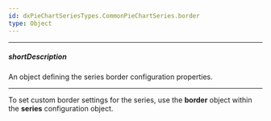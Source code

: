 ```yaml
---
id: dxPieChartSeriesTypes.CommonPieChartSeries.border
type: Object
---
```

---
##### shortDescription
An object defining the series border configuration properties.

---
To set custom border settings for the series, use the **border** object within the **series** configuration object.